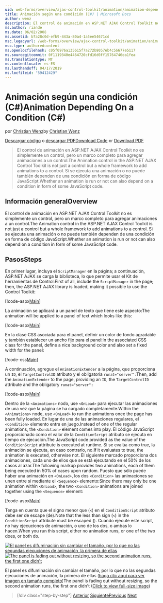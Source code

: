 ```yaml
---
uid: web-forms/overview/ajax-control-toolkit/animation/animation-depending-on-a-condition-cs
title: Animación según una condición (C#) | Microsoft Docs
author: wenz
description: El control de animación en ASP.NET AJAX Control Toolkit no es simplemente un control, pero un marco completo para agregar animaciones a un control. Si una animación es...
ms.author: riande
ms.date: 06/02/2008
ms.assetid: b7a28c0d-efb9-443a-80a4-1a5ee54671cd
msc.legacyurl: /web-forms/overview/ajax-control-toolkit/animation/animation-depending-on-a-condition-cs
msc.type: authoredcontent
ms.openlocfilehash: c05f0976a135615f7a272b8057eb4c56677e5117
ms.sourcegitcommit: 0f1119340e4464720cfd16d0ff15764746ea1fea
ms.translationtype: MT
ms.contentlocale: es-ES
ms.lasthandoff: 04/17/2019
ms.locfileid: "59412429"
---
```

# <a name="animation-depending-on-a-condition-c"></a><span data-ttu-id="6ba32-104">Animación según una condición (C#)</span><span class="sxs-lookup"><span data-stu-id="6ba32-104">Animation Depending On a Condition (C#)</span></span>

<span data-ttu-id="6ba32-105">por [Christian Wenz](https://github.com/wenz)</span><span class="sxs-lookup"><span data-stu-id="6ba32-105">by [Christian Wenz](https://github.com/wenz)</span></span>

<span data-ttu-id="6ba32-106">[Descargar código](http://download.microsoft.com/download/f/9/a/f9a26acd-8df4-4484-8a18-199e4598f411/Animation4.cs.zip) o [descargar PDF](http://download.microsoft.com/download/6/7/1/6718d452-ff89-4d3f-a90e-c74ec2d636a3/animation4CS.pdf)</span><span class="sxs-lookup"><span data-stu-id="6ba32-106">[Download Code](http://download.microsoft.com/download/f/9/a/f9a26acd-8df4-4484-8a18-199e4598f411/Animation4.cs.zip) or [Download PDF](http://download.microsoft.com/download/6/7/1/6718d452-ff89-4d3f-a90e-c74ec2d636a3/animation4CS.pdf)</span></span>

> <span data-ttu-id="6ba32-107">El control de animación en ASP.NET AJAX Control Toolkit no es simplemente un control, pero un marco completo para agregar animaciones a un control.</span><span class="sxs-lookup"><span data-stu-id="6ba32-107">The Animation control in the ASP.NET AJAX Control Toolkit is not just a control but a whole framework to add animations to a control.</span></span> <span data-ttu-id="6ba32-108">Si se ejecuta una animación o no puede también dependen de una condición en forma de código JavaScript.</span><span class="sxs-lookup"><span data-stu-id="6ba32-108">Whether an animation is run or not can also depend on a condition in form of some JavaScript code.</span></span>


## <a name="overview"></a><span data-ttu-id="6ba32-109">Información general</span><span class="sxs-lookup"><span data-stu-id="6ba32-109">Overview</span></span>

<span data-ttu-id="6ba32-110">El control de animación en ASP.NET AJAX Control Toolkit no es simplemente un control, pero un marco completo para agregar animaciones a un control.</span><span class="sxs-lookup"><span data-stu-id="6ba32-110">The Animation control in the ASP.NET AJAX Control Toolkit is not just a control but a whole framework to add animations to a control.</span></span> <span data-ttu-id="6ba32-111">Si se ejecuta una animación o no puede también dependen de una condición en forma de código JavaScript.</span><span class="sxs-lookup"><span data-stu-id="6ba32-111">Whether an animation is run or not can also depend on a condition in form of some JavaScript code.</span></span>

## <a name="steps"></a><span data-ttu-id="6ba32-112">Pasos</span><span class="sxs-lookup"><span data-stu-id="6ba32-112">Steps</span></span>

<span data-ttu-id="6ba32-113">En primer lugar, incluya el `ScriptManager` en la página; a continuación, ASP.NET AJAX se carga la biblioteca, lo que permite usar el Kit de herramientas de Control:</span><span class="sxs-lookup"><span data-stu-id="6ba32-113">First of all, include the `ScriptManager` in the page; then, the ASP.NET AJAX library is loaded, making it possible to use the Control Toolkit:</span></span>

[!code-aspx[Main](animation-depending-on-a-condition-cs/samples/sample1.aspx)]

<span data-ttu-id="6ba32-114">La animación se aplicará a un panel de texto que tiene este aspecto:</span><span class="sxs-lookup"><span data-stu-id="6ba32-114">The animation will be applied to a panel of text which looks like this:</span></span>

[!code-aspx[Main](animation-depending-on-a-condition-cs/samples/sample2.aspx)]

<span data-ttu-id="6ba32-115">En la clase CSS asociada para el panel, definir un color de fondo agradable y también establecer un ancho fijo para el panel:</span><span class="sxs-lookup"><span data-stu-id="6ba32-115">In the associated CSS class for the panel, define a nice background color and also set a fixed width for the panel:</span></span>

[!code-css[Main](animation-depending-on-a-condition-cs/samples/sample3.css)]

<span data-ttu-id="6ba32-116">A continuación, agregue el `AnimationExtender` a la página, que proporciona un `ID`, el `TargetControlID` atributo y el obligatoria `runat="server":`</span><span class="sxs-lookup"><span data-stu-id="6ba32-116">Then, add the `AnimationExtender` to the page, providing an `ID`, the `TargetControlID` attribute and the obligatory `runat="server":`</span></span>

[!code-aspx[Main](animation-depending-on-a-condition-cs/samples/sample4.aspx)]

<span data-ttu-id="6ba32-117">Dentro de la `<Animations>` nodo, use `<OnLoad>` para ejecutar las animaciones de una vez que la página se ha cargado completamente.</span><span class="sxs-lookup"><span data-stu-id="6ba32-117">Within the `<Animations>` node, use `<OnLoad>` to run the animations once the page has been fully loaded.</span></span> <span data-ttu-id="6ba32-118">En lugar de una de las animaciones regulares, el `<Condition>` elemento entra en juego.</span><span class="sxs-lookup"><span data-stu-id="6ba32-118">Instead of one of the regular animations, the `<Condition>` element comes into play.</span></span> <span data-ttu-id="6ba32-119">El código JavaScript proporcionado como el valor de la `ConditionScript` atributo se ejecuta en tiempo de ejecución.</span><span class="sxs-lookup"><span data-stu-id="6ba32-119">The JavaScript code provided as the value of the `ConditionScript` attribute is executed at runtime.</span></span> <span data-ttu-id="6ba32-120">Si se evalúa como true, la animación se ejecuta, en caso contrario, no.</span><span class="sxs-lookup"><span data-stu-id="6ba32-120">If it evaluates to true, the animation is executed, otherwise not.</span></span> <span data-ttu-id="6ba32-121">El siguiente marcado proporciona dos animaciones, cada uno de ellos que se está ejecutando en el 50% de los casos al azar.</span><span class="sxs-lookup"><span data-stu-id="6ba32-121">The following markup provides two animations, each of them being executed in 50% of cases upon random.</span></span> <span data-ttu-id="6ba32-122">Puesto que sólo puede haber una animación en `<OnLoad>`, los dos `<Condition>` las animaciones se unen entre sí mediante el `<Sequence>` elemento:</span><span class="sxs-lookup"><span data-stu-id="6ba32-122">Since there may only be one animation within `<OnLoad>`, the two `<Condition>` animations are joined together using the `<Sequence>` element:</span></span>

[!code-aspx[Main](animation-depending-on-a-condition-cs/samples/sample5.aspx)]

<span data-ttu-id="6ba32-123">Tenga en cuenta que el signo menor que (`<`) en el `ConditionScript` atributo debe ser de escape (de).</span><span class="sxs-lookup"><span data-stu-id="6ba32-123">Note that the less than sign (`<`) in the `ConditionScript` attribute must be escaped ().</span></span> <span data-ttu-id="6ba32-124">Cuando ejecute este script, no hay ejecuciones de animación, o uno de los dos, o ambas lo hacen.</span><span class="sxs-lookup"><span data-stu-id="6ba32-124">When you run this script, either no animation runs, or one of the two does, or both do.</span></span>


<span data-ttu-id="6ba32-125">[![El panel es difuminación sin cambiar el tamaño, por lo que no las segundas ejecuciones de animación, la primera de ellas](animation-depending-on-a-condition-cs/_static/image2.png)](animation-depending-on-a-condition-cs/_static/image1.png)</span><span class="sxs-lookup"><span data-stu-id="6ba32-125">[![The panel is fading out without resizing, so the second animation runs, the first one didn't](animation-depending-on-a-condition-cs/_static/image2.png)](animation-depending-on-a-condition-cs/_static/image1.png)</span></span>

<span data-ttu-id="6ba32-126">El panel es difuminación sin cambiar el tamaño, por lo que no las segundas ejecuciones de animación, la primera de ellas ([haga clic aquí para ver imagen en tamaño completo](animation-depending-on-a-condition-cs/_static/image3.png))</span><span class="sxs-lookup"><span data-stu-id="6ba32-126">The panel is fading out without resizing, so the second animation runs, the first one didn't ([Click to view full-size image](animation-depending-on-a-condition-cs/_static/image3.png))</span></span>

> [!div class="step-by-step"]
> <span data-ttu-id="6ba32-127">[Anterior](executing-several-animations-after-each-other-cs.md)
> [Siguiente](picking-one-animation-out-of-a-list-cs.md)</span><span class="sxs-lookup"><span data-stu-id="6ba32-127">[Previous](executing-several-animations-after-each-other-cs.md)
[Next](picking-one-animation-out-of-a-list-cs.md)</span></span>
